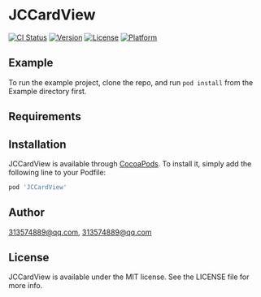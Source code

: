 # JCCardView

[![CI Status](http://img.shields.io/travis/313574889@qq.com/JCCardView.svg?style=flat)](https://travis-ci.org/313574889@qq.com/JCCardView)
[![Version](https://img.shields.io/cocoapods/v/JCCardView.svg?style=flat)](http://cocoapods.org/pods/JCCardView)
[![License](https://img.shields.io/cocoapods/l/JCCardView.svg?style=flat)](http://cocoapods.org/pods/JCCardView)
[![Platform](https://img.shields.io/cocoapods/p/JCCardView.svg?style=flat)](http://cocoapods.org/pods/JCCardView)

## Example

To run the example project, clone the repo, and run `pod install` from the Example directory first.

## Requirements

## Installation

JCCardView is available through [CocoaPods](http://cocoapods.org). To install
it, simply add the following line to your Podfile:

```ruby
pod 'JCCardView'
```

## Author

313574889@qq.com, 313574889@qq.com

## License

JCCardView is available under the MIT license. See the LICENSE file for more info.
